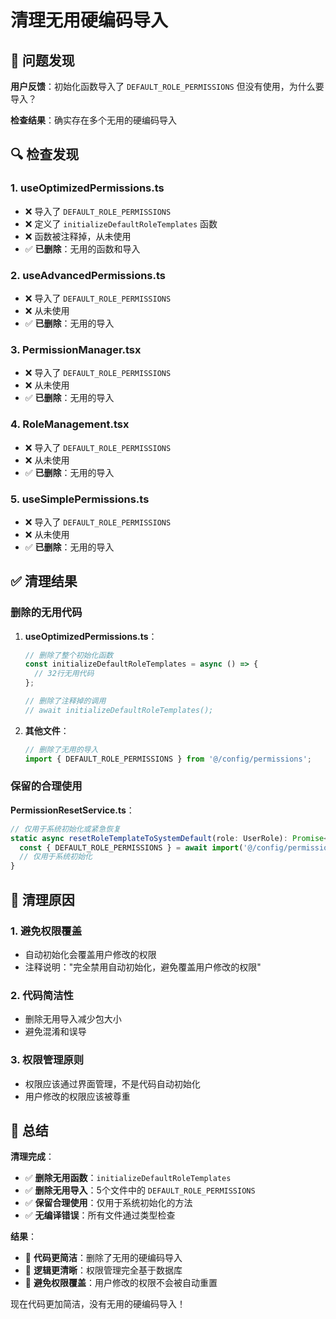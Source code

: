 # 清理无用硬编码导入

## 🎯 问题发现

**用户反馈**：初始化函数导入了 `DEFAULT_ROLE_PERMISSIONS` 但没有使用，为什么要导入？

**检查结果**：确实存在多个无用的硬编码导入

## 🔍 检查发现

### 1. **useOptimizedPermissions.ts**
- ❌ 导入了 `DEFAULT_ROLE_PERMISSIONS`
- ❌ 定义了 `initializeDefaultRoleTemplates` 函数
- ❌ 函数被注释掉，从未使用
- ✅ **已删除**：无用的函数和导入

### 2. **useAdvancedPermissions.ts**
- ❌ 导入了 `DEFAULT_ROLE_PERMISSIONS`
- ❌ 从未使用
- ✅ **已删除**：无用的导入

### 3. **PermissionManager.tsx**
- ❌ 导入了 `DEFAULT_ROLE_PERMISSIONS`
- ❌ 从未使用
- ✅ **已删除**：无用的导入

### 4. **RoleManagement.tsx**
- ❌ 导入了 `DEFAULT_ROLE_PERMISSIONS`
- ❌ 从未使用
- ✅ **已删除**：无用的导入

### 5. **useSimplePermissions.ts**
- ❌ 导入了 `DEFAULT_ROLE_PERMISSIONS`
- ❌ 从未使用
- ✅ **已删除**：无用的导入

## ✅ 清理结果

### 删除的无用代码

1. **useOptimizedPermissions.ts**：
   ```typescript
   // 删除了整个初始化函数
   const initializeDefaultRoleTemplates = async () => {
     // 32行无用代码
   };
   
   // 删除了注释掉的调用
   // await initializeDefaultRoleTemplates();
   ```

2. **其他文件**：
   ```typescript
   // 删除了无用的导入
   import { DEFAULT_ROLE_PERMISSIONS } from '@/config/permissions';
   ```

### 保留的合理使用

**PermissionResetService.ts**：
```typescript
// 仅用于系统初始化或紧急恢复
static async resetRoleTemplateToSystemDefault(role: UserRole): Promise<void> {
  const { DEFAULT_ROLE_PERMISSIONS } = await import('@/config/permissions');
  // 仅用于系统初始化
}
```

## 🎯 清理原因

### 1. **避免权限覆盖**
- 自动初始化会覆盖用户修改的权限
- 注释说明："完全禁用自动初始化，避免覆盖用户修改的权限"

### 2. **代码简洁性**
- 删除无用导入减少包大小
- 避免混淆和误导

### 3. **权限管理原则**
- 权限应该通过界面管理，不是代码自动初始化
- 用户修改的权限应该被尊重

## 🎉 总结

**清理完成**：

- ✅ **删除无用函数**：`initializeDefaultRoleTemplates`
- ✅ **删除无用导入**：5个文件中的 `DEFAULT_ROLE_PERMISSIONS`
- ✅ **保留合理使用**：仅用于系统初始化的方法
- ✅ **无编译错误**：所有文件通过类型检查

**结果**：
- 🚀 **代码更简洁**：删除了无用的硬编码导入
- 🚀 **逻辑更清晰**：权限管理完全基于数据库
- 🚀 **避免权限覆盖**：用户修改的权限不会被自动重置

现在代码更加简洁，没有无用的硬编码导入！
